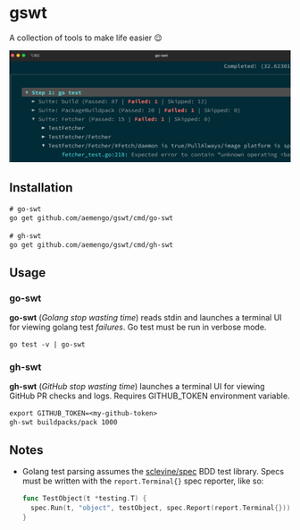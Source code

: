 # gswt

A collection of tools to make life easier 😌

![go-swt](./images/go-swt.png)

## Installation

```shell
# go-swt
go get github.com/aemengo/gswt/cmd/go-swt

# gh-swt
go get github.com/aemengo/gswt/cmd/gh-swt
```

## Usage

### go-swt

**go-swt** (_Golang stop wasting time_) reads stdin and launches a terminal UI for viewing golang test _failures_. Go test must be run in verbose mode.

```shell
go test -v | go-swt
```

### gh-swt

**gh-swt** (_GitHub stop wasting time_) launches a terminal UI for viewing GitHub PR checks and logs. Requires GITHUB_TOKEN environment variable.

```shell
export GITHUB_TOKEN=<my-github-token>
gh-swt buildpacks/pack 1000
```

## Notes

* Golang test parsing assumes the [sclevine/spec](https://github.com/sclevine/spec) BDD test library. Specs must be written with the `report.Terminal{}` spec reporter, like so:

  ```go
  func TestObject(t *testing.T) {
    spec.Run(t, "object", testObject, spec.Report(report.Terminal{}))
  }
  ```
